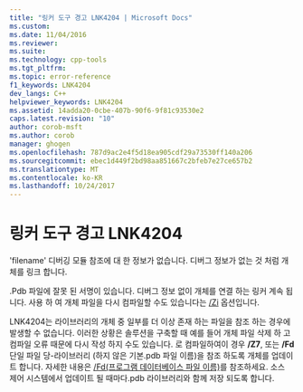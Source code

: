 ```yaml
---
title: "링커 도구 경고 LNK4204 | Microsoft Docs"
ms.custom: 
ms.date: 11/04/2016
ms.reviewer: 
ms.suite: 
ms.technology: cpp-tools
ms.tgt_pltfrm: 
ms.topic: error-reference
f1_keywords: LNK4204
dev_langs: C++
helpviewer_keywords: LNK4204
ms.assetid: 14adda20-0cbe-407b-90f6-9f81c93530e2
caps.latest.revision: "10"
author: corob-msft
ms.author: corob
manager: ghogen
ms.openlocfilehash: 787d9ac2e4f5d18ea905cdf29a73530ff140a206
ms.sourcegitcommit: ebec1d449f2bd98aa851667c2bfeb7e27ce657b2
ms.translationtype: MT
ms.contentlocale: ko-KR
ms.lasthandoff: 10/24/2017
---
```

# <a name="linker-tools-warning-lnk4204"></a>링커 도구 경고 LNK4204
'filename' 디버깅 모듈 참조에 대 한 정보가 없습니다. 디버그 정보가 없는 것 처럼 개체를 링크 합니다.  
  
 .Pdb 파일에 잘못 된 서명이 있습니다. 디버그 정보 없이 개체를 연결 하는 링커 계속 됩니다. 사용 하 여 개체 파일을 다시 컴파일할 수도 있습니다는 [/Zi](../../build/reference/z7-zi-zi-debug-information-format.md) 옵션입니다.  
  
 LNK4204는 라이브러리의 개체 중 일부를 더 이상 존재 하는 파일을 참조 하는 경우에 발생할 수 없습니다. 이러한 상황은 솔루션을 구축할 때 예를 들어 개체 파일 삭제 하 고 컴파일 오류 때문에 다시 작성 하지 수도 있습니다. 로 컴파일하여이 경우 **/Z7**, 또는 **/Fd**단일 파일 당-라이브러리 (하지 않은 기본.pdb 파일 이름)을 참조 하도록 개체를 업데이트 합니다.  자세한 내용은 [/Fd(프로그램 데이터베이스 파일 이름)](../../build/reference/fd-program-database-file-name.md)를 참조하세요.  소스 제어 시스템에서 업데이트 될 때마다.pdb 라이브러리와 함께 저장 되도록 합니다.